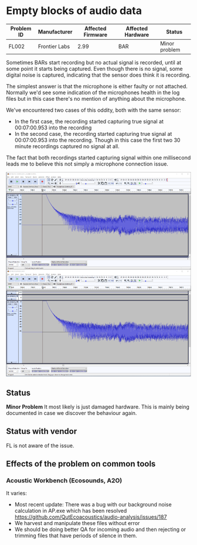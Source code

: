 # Empty blocks of audio data

|Problem ID | Manufacturer | Affected Firmware | Affected Hardware | Status              |
|-----------|--------------|------------------|--------------------|--------------------|
|FL002         |Frontier Labs |   2.99         | BAR               |   Minor problem     |



Sometimes BARs start recording but no actual signal is recorded, until at some point
it starts being captured. Even though there is no signal, some digital noise is captured, indicating that the
sensor does think it is recording.

The simplest answer is that the microphone is either faulty or not attached.
Normally we'd see some indication of the microphones health in the log files but
in this case there's no mention of anything about the microphone. 

We've encountered two cases of this oddity, both with the same sensor:
- In the first case, the recording started capturing true
signal at 00:07:00.953 into the recording
- In the second case, the recording started capturing true
signal at 00:07:00.953 into the recording. Though in this case the first two 30
minute recordings captured no signal at all.

The fact that both recordings started capturing signal within one millisecond
leads me to believe this not simply a microphone connection issue.

![example of problem](../media/BARs_weird_signal.png)

## Status
**Minor Problem** It most likely is just damaged hardware. This is mainly being
documented in case we discover the behaviour again.

## Status with vendor

FL is not aware of the issue.

## Effects of the problem on common tools
### Acoustic Workbench (Ecosounds, A2O)
It varies:

-   Most recent update: There was a bug with our background noise calculation in AP.exe
    which has been resolved <https://github.com/QutEcoacoustics/audio-analysis/issues/187>
-   We harvest and manipulate these files without error
-   We should be doing better QA for incoming audio and then rejecting or
    trimming files that have periods of silence in them.
